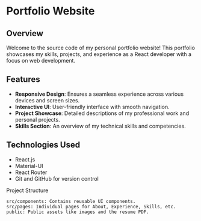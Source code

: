 # Portfolio Website

## Overview
Welcome to the source code of my personal portfolio website! This portfolio showcases my skills, projects, and experience as a React developer with a focus on web development.

## Features
- **Responsive Design**: Ensures a seamless experience across various devices and screen sizes.
- **Interactive UI**: User-friendly interface with smooth navigation.
- **Project Showcase**: Detailed descriptions of my professional work and personal projects.
- **Skills Section**: An overview of my technical skills and competencies.

## Technologies Used
- React.js
- Material-UI
- React Router
- Git and GitHub for version control

Project Structure

    src/components: Contains reusable UI components.
    src/pages: Individual pages for About, Experience, Skills, etc.
    public: Public assets like images and the resume PDF.
